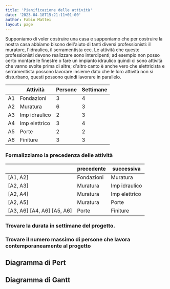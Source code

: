 ```yaml
---
title: 'Pianificazione delle attività'
date: '2023-04-18T15:21:11+01:00'
author: Fabio Mattei
layout: page
---
```


Supponiamo di voler costruire una casa e supponiamo che per costruire la nostra casa abbiamo bisono dell'aiuto di tanti diversi professionisti: il muratore, l'idraulico, il serramentista ecc. Le attività che queste professionisti devono realizzare sono interdipenti; ad esempio non posso certo montare le finestre o fare un impianto idraulico quindi ci sono attività che vanno svolte prima di altre; d'altro canto è anche vero che elettricista e serramentista possono lavorare insieme dato che le loro attività non si disturbano, questi possono quindi lavorare in parallelo.

| |Attività|  Persone   | Settimane |
|-|-|-|-|
| A1 |Fondazioni|  3 |  4  |
| A2 |Muratura| 6  |   3 |
| A3 | Imp idraulico| 2  | 3   |
| A4 |Imp elettrico|3   |  4  |
| A5 |Porte| 2  |  2  |
| A6 |Finiture| 3  | 3   |

### Formalizziamo la precedenza delle attività

|                            | precedente | successiva    |
|----------------------------|------------|---------------|
| [A1, A2]                   | Fondazioni | Muratura      |
| [A2, A3]                   | Muratura   | Imp idraulico |
| [A2, A4]                   | Muratura   | Imp elettrico |
| [A2, A5]                   | Muratura   | Porte         |
| [A3, A6] [A4, A6] [A5, A6] | Porte      | Finiture      |


### Trovare la durata in settimane del progetto.

### Trovare il numero massimo di persone che lavora contemporaneamente al progetto

## Diagramma di Pert



## Diagramma di Gantt

